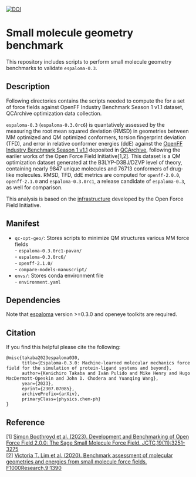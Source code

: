 [![DOI](https://zenodo.org/badge/DOI/10.5281/zenodo.8357494.svg)](https://doi.org/10.5281/zenodo.8357494)

# Small molecule geometry benchmark
This repository includes scripts to perform small molecule geometry benchmarks to validate `espaloma-0.3`. 


## Description
Following directories contains the scripts needed to compute the  for a set of force fields against OpenFF Industry Benchmark Season 1 v1.1 dataset, QCArchive optimization data collection.

`espaloma-0.3` (`espaloma-0.3.0rc6`) is quantatively assessed by the measuring the root mean squared deviation (RMSD) in geometries between MM optimized and QM optimized conformers, torsion fingerprint deviation (TFD), and error in relative conformer energies (ddE) against the [OpenFF Industry Benchmark Season 1 v1.1](https://github.com/openforcefield/qca-dataset-submission/tree/master/submissions/2021-06-04-OpenFF-Industry-Benchmark-Season-1-v1.1) deposited in [QCArchive](https://qcarchive.molssi.org/), following the eariler works of the Open Force Field Initiative[1,2].
This dataset is a QM optimization dataset generated at the B3LYP-D3BJ/DZVP level of theory, containing nearly 9847 unique molecules and 76713 conformers of drug-like molecules. RMSD, TFD, ddE metrics are computed for `openff-2.0.0`, `openff-2.1.0` and `espaloma-0.3.0rc1`, a release candidate of `espaloma-0.3`, as well for comparison.

This analysis is based on the [infrastructure](https://github.com/openforcefield/openff-sage/tree/main/inputs-and-results/benchmarks/qc-opt-geo) developed by the Open Force Field Initiative.


## Manifest
- `qc-opt-geo/`: Stores scripts to minimize QM structures various MM force fields  
      - `espaloma-0.3.0rc1-pavan/`  
      - `espaloma-0.3.0rc6/`  
      - `openff-2.1.0/`  
      - `compare-models-manuscript/`  
- `envs/`: Stores conda environment file  
      - `environment.yaml`


## Dependencies
Note that [espaloma](https://github.com/choderalab/espaloma) version >=0.3.0 and openeye toolkits are required.


## Citation
If you find this helpful please cite the following:

```
@misc{takaba2023espaloma030,
      title={Espaloma-0.3.0: Machine-learned molecular mechanics force field for the simulation of protein-ligand systems and beyond}, 
      author={Kenichiro Takaba and Iván Pulido and Mike Henry and Hugo MacDermott-Opeskin and John D. Chodera and Yuanqing Wang},
      year={2023},
      eprint={2307.07085},
      archivePrefix={arXiv},
      primaryClass={physics.chem-ph}
}
```

## Reference
[1] [Simon Boothroyd et al. (2023). Development and Benchmarking of Open Force Field 2.0.0: The Sage Small Molecule Force Field. JCTC,19(11):3251-3275 ](https://pubs.acs.org/doi/10.1021/acs.jctc.3c00039)  
[2] [Victoria T. Lim et al. (2020). Benchmark assessment of molecular geometries and energies from small molecule force fields. F1000Research,9:1390](https://f1000research.com/articles/9-1390/v1)